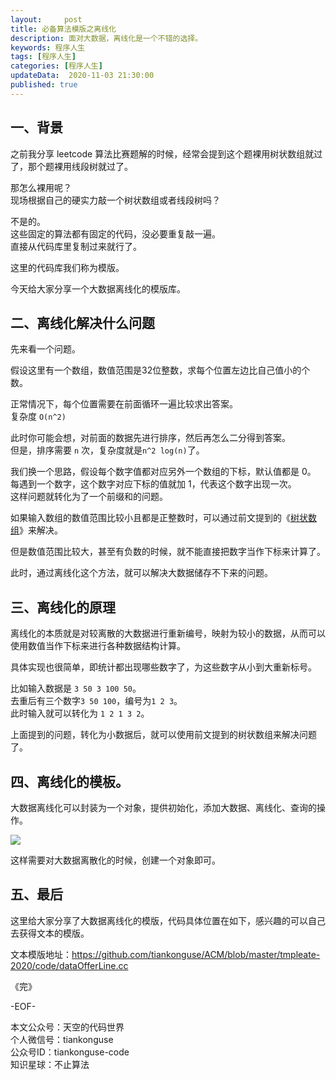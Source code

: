 ```yaml
---   
layout:     post  
title: 必备算法模版之离线化  
description: 面对大数据，离线化是一个不错的选择。  
keywords: 程序人生  
tags: [程序人生]    
categories: [程序人生]  
updateData:  2020-11-03 21:30:00  
published: true  
---  
```



## 一、背景  


之前我分享 leetcode 算法比赛题解的时候，经常会提到这个题裸用树状数组就过了，那个题裸用线段树就过了。  


那怎么裸用呢？  
现场根据自己的硬实力敲一个树状数组或者线段树吗？  


不是的。  
这些固定的算法都有固定的代码，没必要重复敲一遍。  
直接从代码库里复制过来就行了。  


这里的代码库我们称为模版。  


今天给大家分享一个大数据离线化的模版库。  


## 二、离线化解决什么问题  


先来看一个问题。  


假设这里有一个数组，数值范围是32位整数，求每个位置左边比自己值小的个数。  


正常情况下，每个位置需要在前面循环一遍比较求出答案。  
复杂度 `O(n^2)`  


此时你可能会想，对前面的数据先进行排序，然后再怎么二分得到答案。  
但是，排序需要 `n` 次，复杂度就是`n^2 log(n)`了。  


我们换一个思路，假设每个数字值都对应另外一个数组的下标，默认值都是 0。  
每遇到一个数字，这个数字对应下标的值就加 1，代表这个数字出现一次。  
这样问题就转化为了一个前缀和的问题。  


如果输入数组的数值范围比较小且都是正整数时，可以通过前文提到的《[树状数组](https://mp.weixin.qq.com/s/pIzfukAJH95_jTjYum_GbA)》来解决。  


但是数值范围比较大，甚至有负数的时候，就不能直接把数字当作下标来计算了。  


此时，通过离线化这个方法，就可以解决大数据储存不下来的问题。  


## 三、离线化的原理  


离线化的本质就是对较离散的大数据进行重新编号，映射为较小的数据，从而可以使用数值当作下标来进行各种数据结构计算。  


具体实现也很简单，即统计都出现哪些数字了，为这些数字从小到大重新标号。  


比如输入数据是 `3 50 3 100 50`。  
去重后有三个数字`3 50 100`，编号为`1 2 3`。  
此时输入就可以转化为 `1 2 1 3 2`。  


上面提到的问题，转化为小数据后，就可以使用前文提到的树状数组来解决问题了。  


## 四、离线化的模板。



大数据离线化可以封装为一个对象，提供初始化，添加大数据、离线化、查询的操作。  



![](https://res2020.tiankonguse.com/images/2020/11/03/001.png)  


这样需要对大数据离散化的时候，创建一个对象即可。  


## 五、最后  


这里给大家分享了大数据离线化的模版，代码具体位置在如下，感兴趣的可以自己去获得文本的模版。  


文本模版地址：https://github.com/tiankonguse/ACM/blob/master/tmpleate-2020/code/dataOfferLine.cc  



《完》  


-EOF-  



本文公众号：天空的代码世界  
个人微信号：tiankonguse  
公众号ID：tiankonguse-code  
知识星球：不止算法  

